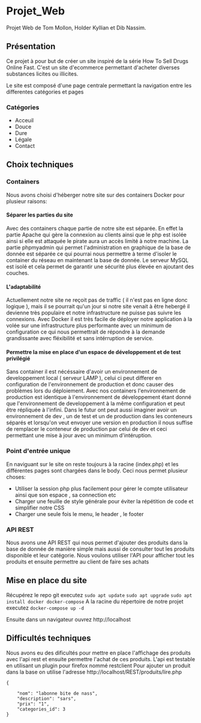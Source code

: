 # Projet_Web
Projet Web de Tom Mollon, Holder Kyllian et Dib Nassim.

## Présentation 

Ce projet à pour but de créer un site inspiré de la série How To Sell Drugs Online Fast.
C'est un site d'ecommerce permettant d'acheter diverses substances licites ou illicites.

Le site est composé d'une page centrale permettant la navigation entre les differentes catégories et pages

### Catégories 

- Acceuil 
- Douce 
- Dure 
- Légale 
- Contact

## Choix techniques

### Containers 

Nous avons choisi d'héberger notre site sur des containers Docker pour plusieur raisons:

#### Séparer les parties du site 

Avec des containers chaque partie de notre site est séparée. En effet la partie Apache qui gère la connexion au clients ainsi que le php est isolée ainsi si elle est attaquée le pirate aura un accès limité à notre machine. 
La partie phpmyadmin qui permet l'administration en graphique de la base de donnée est séparée ce qui pourrai nous permettre à terme d'isoler le container du réseau en maintenant la base de donnée.
Le serveur MySQL est isolé et cela permet de garantir une sécurité plus élevée en ajoutant des couches.

#### L'adaptabilité

Actuellement notre site ne reçoit pas de traffic ( il n'est pas en ligne donc logique ), mais il se pourrait qu'un jour si notre site venait à être hebergé il devienne très populaire et notre infrastructure ne puisse pas suivre les connexions. 
Avec Docker il est très facile de déployer notre application à la volée sur une infrastructure plus performante avec un minimum de configuration ce qui nous permettrait de répondre à la demande grandissante avec fléxibilité et sans intérruption de service.

#### Permettre la mise en place d'un espace de développement et de test privilégié

Sans container il est nécéssaire d'avoir un environnement de developpement local ( serveur LAMP ), celui ci peut differer en configuration de l'environnement de production et donc causer des problèmes lors du déploiement.
Avec nos containers l'environnement de production est identique à l'environnement de développement étant donné que l'environnement de developpement à la même configuration et peut être répliquée à l'infini.
Dans le futur ont peut aussi imaginer avoir un environnement de dev , un de test et un de production dans les conteneurs séparés et lorsqu'on veut envoyer une version en production il nous suffise de remplacer le conteneur de production par celui de dev et ceci permettant une mise à jour avec un minimum d'intéruption.

### Point d'entrée unique

En naviguant sur le site on reste toujours à la racine (index.php) et les différentes pages sont chargées dans le body.
Ceci nous permet plusieur choses:

- Utiliser la session php plus facilement pour gérer le compte utilisateur ainsi que son espace , sa connection etc
- Charger une feuille de style générale pour éviter la répétition de code et simplifier notre CSS
- Charger une seule fois le menu, le header , le footer

### API REST

Nous avons une API REST qui nous permet d'ajouter des produits dans la base de donnée de manière simple mais aussi de consulter tout les produits disponible et leur catégorie.
Nous voulons utiliser l'API pour afficher tout les produits et ensuite permettre au client de faire ses achats 

## Mise en place du site

Récupérez le repo git 
executez    ```sudo apt update```
            ```sudo apt upgrade```
            ```sudo apt install docker docker-compose```
A la racine du répertoire de notre projet
executez ``` docker-compose up -d  ```

Ensuite dans un navigateur ouvrez http://localhost

## Difficultés techniques 

Nous avons eu des dificultés pour mettre en place l'affichage des produits avec l'api rest et ensuite permettre l'achat de ces produits.
L'api est testable en utilisant un plugin pour firefox nommé restclient
Pour ajouter un produit dans la base on utilise l'adresse http://localhost/REST/produits/lire.php

```
{
  
    "nom": "labonne bite de nass",
    "description": "sars",
    "prix": "1",
    "categories_id": 3
}
```
